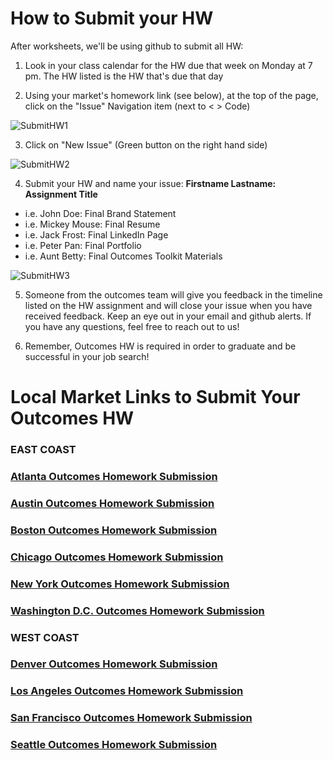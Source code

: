 # How to Submit your HW 

After worksheets, we'll be using github to submit all HW:

1. Look in your class calendar for the HW due that week on Monday at 7 pm. The HW listed is the HW that's due that day 

2. Using your market's homework link (see below), at the top of the page, click on the "Issue" Navigation item (next to < > Code) 

![SubmitHW1](https://user-images.githubusercontent.com/18074591/31462600-50b96008-ae9b-11e7-8c15-3e804f73ea87.png)

3. Click on "New Issue" (Green button on the right hand side) 

![SubmitHW2](https://user-images.githubusercontent.com/18074591/31462599-50b0ef4a-ae9b-11e7-8b94-a9cbf3f64275.png)

4. Submit your HW and name your issue: **Firstname Lastname: Assignment Title**

- i.e. John Doe: Final Brand Statement
- i.e. Mickey Mouse: Final Resume 
- i.e. Jack Frost: Final LinkedIn Page
- i.e. Peter Pan: Final Portfolio 
- i.e. Aunt Betty: Final Outcomes Toolkit Materials 

![SubmitHW3](https://user-images.githubusercontent.com/18074591/31462598-50a1e946-ae9b-11e7-81d6-ae02012ea333.png)

5. Someone from the outcomes team will give you feedback in the timeline listed on the HW assignment and will close your issue when you have received feedback. Keep an eye out in your email and github alerts. If you have any questions, feel free to reach out to us! 

6. Remember, Outcomes HW is required in order to graduate and be successful in your job search!


# Local Market Links to Submit Your Outcomes HW 

### EAST COAST
### [Atlanta Outcomes Homework Submission](https://github.com/ga-students/Atlanta-outcomes-homework)

### [Austin Outcomes Homework Submission](https://github.com/ga-students/austin-outcomes-homework)

### [Boston Outcomes Homework Submission](https://github.com/ga-students/boston-outcomes-homework)

### [Chicago Outcomes Homework Submission](https://github.com/ga-students/chicago-outcomes-homework)

### [New York Outcomes Homework Submission](https://github.com/ga-students/new-york-outcomes-homework)

### [Washington D.C. Outcomes Homework Submission ](https://github.com/ga-students/d.c.-outcomes-homework)


### WEST COAST

### [Denver Outcomes Homework Submission](https://github.com/ga-students/denver-outcomes-homework)

### [Los Angeles Outcomes Homework Submission](https://github.com/ga-students/la-outcomes-homework)

### [San Francisco Outcomes Homework Submission](https://github.com/ga-students/s.f.-outcomes-homework)

### [Seattle Outcomes Homework Submission](https://github.com/ga-students/seattle-outcomes-homework)

